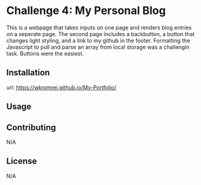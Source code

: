 # Challenge 4: My Personal Blog 
This is a webpage that takes inputs on one page and renders blog entries on a seperate page. The second page includes a backbutton, a button that changes light styling, and a link to my github in the footer. Formatting the Javascript to pull and parse an array from local storage was a challengin task. Buttons were the easiest. 

## Installation
url: 
https://wkromrei.github.io/My-Portfolio/

## Usage

## Contributing

N/A

## License

N/A